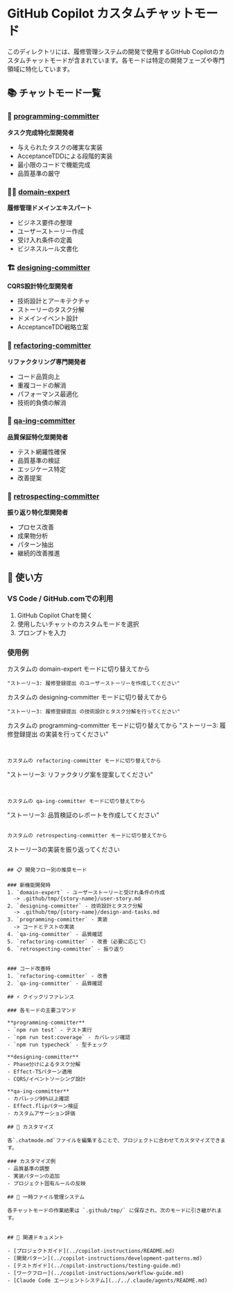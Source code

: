 # GitHub Copilot カスタムチャットモード

このディレクトリには、履修管理システムの開発で使用するGitHub Copilotのカスタムチャットモードが含まれています。各モードは特定の開発フェーズや専門領域に特化しています。

## 📚 チャットモード一覧

### 🎯 [programming-committer](./programming-committer.chatmode.md)
**タスク完成特化型開発者**
- 与えられたタスクの確実な実装
- AcceptanceTDDによる段階的実装
- 最小限のコードで機能完成
- 品質基準の厳守

### 👨‍💼 [domain-expert](./domain-expert.chatmode.md)
**履修管理ドメインエキスパート**
- ビジネス要件の整理
- ユーザーストーリー作成
- 受け入れ条件の定義
- ビジネスルール文書化

### 🏗️ [designing-committer](./designing-committer.chatmode.md)
**CQRS設計特化型開発者**
- 技術設計とアーキテクチャ
- ストーリーのタスク分解
- ドメインイベント設計
- AcceptanceTDD戦略立案

### 🔧 [refactoring-committer](./refactoring-committer.chatmode.md)
**リファクタリング専門開発者**
- コード品質向上
- 重複コードの解消
- パフォーマンス最適化
- 技術的負債の解消

### 🧪 [qa-ing-committer](./qa-ing-committer.chatmode.md)
**品質保証特化型開発者**
- テスト網羅性確保
- 品質基準の検証
- エッジケース特定
- 改善提案

### 🔄 [retrospecting-committer](./retrospecting-committer.chatmode.md)
**振り返り特化型開発者**
- プロセス改善
- 成果物分析
- パターン抽出
- 継続的改善推進

## 🚀 使い方

### VS Code / GitHub.comでの利用

1. GitHub Copilot Chatを開く
2. 使用したいチャットのカスタムモードを選択
3. プロンプトを入力

### 使用例


カスタムの domain-expert モードに切り替えてから
```
"ストーリー3: 履修登録提出 のユーザーストーリーを作成してください"
```

カスタムの designing-committer モードに切り替えてから
```
"ストーリー3: 履修登録提出 の技術設計とタスク分解を行ってください"
```


カスタムの programming-committer モードに切り替えてから
"ストーリー3: 履修登録提出 の実装を行ってください"
```


カスタムの refactoring-committer モードに切り替えてから
```
"ストーリー3: リファクタリグ案を提案してください"
```


カスタムの qa-ing-committer モードに切り替えてから
```
"ストーリー3: 品質検証のレポートを作成してください"
```

カスタムの retrospecting-committer モードに切り替えてから
```
ストーリー3の実装を振り返ってください
```

## 📋 開発フロー別の推奨モード

### 新機能開発時
1. `domain-expert` - ユーザーストーリーと受けれ条件の作成
  -> .github/tmp/{story-name}/user-story.md
2. `designing-committer` - 技術設計とタスク分解
  -> .github/tmp/{story-name}/design-and-tasks.md
3. `programming-committer` - 実装
  -> コードとテストの実装
4. `qa-ing-committer` - 品質確認
5. `refactoring-committer` - 改善（必要に応じて）
6. `retrospecting-committer` - 振り返り


### コード改善時
1. `refactoring-committer` - 改善
2. `qa-ing-committer` - 品質確認

## ⚡ クイックリファレンス

### 各モードの主要コマンド

**programming-committer**
- `npm run test` - テスト実行
- `npm run test:coverage` - カバレッジ確認
- `npm run typecheck` - 型チェック

**designing-committer**
- Phase分けによるタスク分解
- Effect-TSパターン適用
- CQRS/イベントソーシング設計

**qa-ing-committer**
- カバレッジ90%以上確認
- Effect.flipパターン検証
- カスタムアサーション評価

## 📝 カスタマイズ

各`.chatmode.md`ファイルを編集することで、プロジェクトに合わせてカスタマイズできます。

### カスタマイズ例
- 品質基準の調整
- 実装パターンの追加
- プロジェクト固有ルールの反映

## 📁 一時ファイル管理システム

各チャットモードの作業結果は `.github/tmp/` に保存され、次のモードに引き継がれます。


## 🔗 関連ドキュメント

- [プロジェクトガイド](../copilot-instructions/README.md)
- [開発パターン](../copilot-instructions/development-patterns.md)
- [テストガイド](../copilot-instructions/testing-guide.md)
- [ワークフロー](../copilot-instructions/workflow-guide.md)
- [Claude Code エージェントシステム](../../.claude/agents/README.md)
